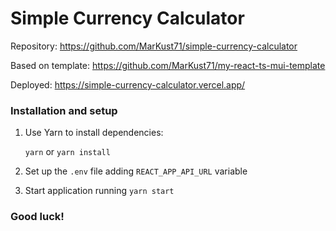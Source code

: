 # Simple Currency Calculator


Repository: https://github.com/MarKust71/simple-currency-calculator

Based on template: https://github.com/MarKust71/my-react-ts-mui-template

Deployed: https://simple-currency-calculator.vercel.app/



### Installation and setup

1. Use Yarn to install dependencies:

    `yarn` or `yarn install`


2. Set up the `.env` file adding `REACT_APP_API_URL` variable


3. Start application running `yarn start`



### Good luck!
